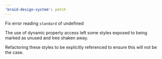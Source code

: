 ```yaml
---
'braid-design-system': patch
---
```


Fix error reading `standard` of undefined

The use of dynamic property access left some styles exposed to being marked as unused and tree shaken away.

Refactoring these styles to be explicitly referenced to ensure this will not be the case.
